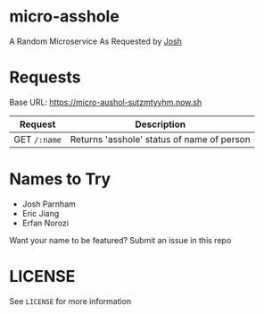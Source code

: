 # micro-asshole
A Random Microservice As Requested by [Josh](https://github.com/josh-)

# Requests
Base URL: https://micro-aushol-sutzmtyyhm.now.sh

| Request | Description |
| -------- | ----- |
| GET `/:name` | Returns 'asshole' status of name of person |

# Names to Try
- Josh Parnham
- Eric Jiang
- Erfan Norozi 

Want your name to be featured? Submit an issue in this repo

# LICENSE
See `LICENSE` for more information
